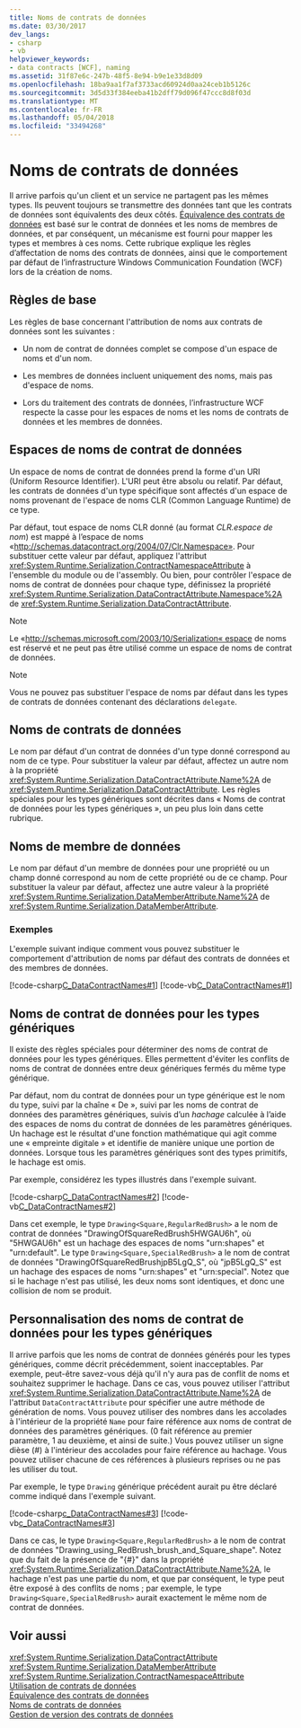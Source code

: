 ```yaml
---
title: Noms de contrats de données
ms.date: 03/30/2017
dev_langs:
- csharp
- vb
helpviewer_keywords:
- data contracts [WCF], naming
ms.assetid: 31f87e6c-247b-48f5-8e94-b9e1e33d8d09
ms.openlocfilehash: 18ba9aa1f7af3733acd60924d0aa24ceb1b5126c
ms.sourcegitcommit: 3d5d33f384eeba41b2dff79d096f47ccc8d8f03d
ms.translationtype: MT
ms.contentlocale: fr-FR
ms.lasthandoff: 05/04/2018
ms.locfileid: "33494268"
---
```

# <a name="data-contract-names"></a>Noms de contrats de données
Il arrive parfois qu'un client et un service ne partagent pas les mêmes types. Ils peuvent toujours se transmettre des données tant que les contrats de données sont équivalents des deux côtés. [Équivalence des contrats de données](../../../../docs/framework/wcf/feature-details/data-contract-equivalence.md) est basé sur le contrat de données et les noms de membres de données, et par conséquent, un mécanisme est fourni pour mapper les types et membres à ces noms. Cette rubrique explique les règles d’affectation de noms des contrats de données, ainsi que le comportement par défaut de l’infrastructure Windows Communication Foundation (WCF) lors de la création de noms.  
  
## <a name="basic-rules"></a>Règles de base  
 Les règles de base concernant l'attribution de noms aux contrats de données sont les suivantes :  
  
-   Un nom de contrat de données complet se compose d'un espace de noms et d'un nom.  
  
-   Les membres de données incluent uniquement des noms, mais pas d'espace de noms.  
  
-   Lors du traitement des contrats de données, l’infrastructure WCF respecte la casse pour les espaces de noms et les noms de contrats de données et les membres de données.  
  
## <a name="data-contract-namespaces"></a>Espaces de noms de contrat de données  
 Un espace de noms de contrat de données prend la forme d'un URI (Uniform Resource Identifier). L'URI peut être absolu ou relatif. Par défaut, les contrats de données d'un type spécifique sont affectés d'un espace de noms provenant de l'espace de noms CLR (Common Language Runtime) de ce type.  
  
 Par défaut, tout espace de noms CLR donné (au format *CLR.espace de nom*) est mappé à l’espace de noms «http://schemas.datacontract.org/2004/07/Clr.Namespace». Pour substituer cette valeur par défaut, appliquez l'attribut <xref:System.Runtime.Serialization.ContractNamespaceAttribute> à l'ensemble du module ou de l'assembly. Ou bien, pour contrôler l'espace de noms de contrat de données pour chaque type, définissez la propriété <xref:System.Runtime.Serialization.DataContractAttribute.Namespace%2A> de <xref:System.Runtime.Serialization.DataContractAttribute>.  
  
> [!NOTE]
>  Le «http://schemas.microsoft.com/2003/10/Serialization« espace de noms est réservé et ne peut pas être utilisé comme un espace de noms de contrat de données.  
  
> [!NOTE]
>  Vous ne pouvez pas substituer l'espace de noms par défaut dans les types de contrats de données contenant des déclarations `delegate`.  
  
## <a name="data-contract-names"></a>Noms de contrats de données  
 Le nom par défaut d'un contrat de données d'un type donné correspond au nom de ce type. Pour substituer la valeur par défaut, affectez un autre nom à la propriété <xref:System.Runtime.Serialization.DataContractAttribute.Name%2A> de <xref:System.Runtime.Serialization.DataContractAttribute>. Les règles spéciales pour les types génériques sont décrites dans « Noms de contrat de données pour les types génériques », un peu plus loin dans cette rubrique.  
  
## <a name="data-member-names"></a>Noms de membre de données  
 Le nom par défaut d'un membre de données pour une propriété ou un champ donné correspond au nom de cette propriété ou de ce champ. Pour substituer la valeur par défaut, affectez une autre valeur à la propriété <xref:System.Runtime.Serialization.DataMemberAttribute.Name%2A> de <xref:System.Runtime.Serialization.DataMemberAttribute>.  
  
### <a name="examples"></a>Exemples  
 L'exemple suivant indique comment vous pouvez substituer le comportement d'attribution de noms par défaut des contrats de données et des membres de données.  
  
 [!code-csharp[C_DataContractNames#1](../../../../samples/snippets/csharp/VS_Snippets_CFX/c_datacontractnames/cs/source.cs#1)]
 [!code-vb[C_DataContractNames#1](../../../../samples/snippets/visualbasic/VS_Snippets_CFX/c_datacontractnames/vb/source.vb#1)]  
  
## <a name="data-contract-names-for-generic-types"></a>Noms de contrat de données pour les types génériques  
 Il existe des règles spéciales pour déterminer des noms de contrat de données pour les types génériques. Elles permettent d'éviter les conflits de noms de contrat de données entre deux génériques fermés du même type générique.  
  
 Par défaut, nom du contrat de données pour un type générique est le nom du type, suivi par la chaîne « De », suivi par les noms de contrat de données des paramètres génériques, suivis d’un *hachage* calculée à l’aide des espaces de noms du contrat de données de les paramètres génériques. Un hachage est le résultat d'une fonction mathématique qui agit comme une « empreinte digitale » et identifie de manière unique une portion de données. Lorsque tous les paramètres génériques sont des types primitifs, le hachage est omis.  
  
 Par exemple, considérez les types illustrés dans l'exemple suivant.  
  
 [!code-csharp[C_DataContractNames#2](../../../../samples/snippets/csharp/VS_Snippets_CFX/c_datacontractnames/cs/source.cs#2)]
 [!code-vb[C_DataContractNames#2](../../../../samples/snippets/visualbasic/VS_Snippets_CFX/c_datacontractnames/vb/source.vb#2)]  
  
 Dans cet exemple, le type `Drawing<Square,RegularRedBrush>` a le nom de contrat de données "DrawingOfSquareRedBrush5HWGAU6h", où "5HWGAU6h" est un hachage des espaces de noms "urn:shapes" et "urn:default". Le type `Drawing<Square,SpecialRedBrush>` a le nom de contrat de données "DrawingOfSquareRedBrushjpB5LgQ_S", où "jpB5LgQ_S" est un hachage des espaces de noms "urn:shapes" et "urn:special". Notez que si le hachage n'est pas utilisé, les deux noms sont identiques, et donc une collision de nom se produit.  
  
## <a name="customizing-data-contract-names-for-generic-types"></a>Personnalisation des noms de contrat de données pour les types génériques  
 Il arrive parfois que les noms de contrat de données générés pour les types génériques, comme décrit précédemment, soient inacceptables. Par exemple, peut-être savez-vous déjà qu'il n'y aura pas de conflit de noms et souhaitez supprimer le hachage. Dans ce cas, vous pouvez utiliser l'attribut <xref:System.Runtime.Serialization.DataContractAttribute.Name%2A> de l'attribut `DataContractAttribute` pour spécifier une autre méthode de génération de noms. Vous pouvez utiliser des nombres dans les accolades à l'intérieur de la propriété `Name` pour faire référence aux noms de contrat de données des paramètres génériques. (0 fait référence au premier paramètre, 1 au deuxième, et ainsi de suite.) Vous pouvez utiliser un signe dièse (#) à l'intérieur des accolades pour faire référence au hachage. Vous pouvez utiliser chacune de ces références à plusieurs reprises ou ne pas les utiliser du tout.  
  
 Par exemple, le type `Drawing` générique précédent aurait pu être déclaré comme indiqué dans l'exemple suivant.  
  
 [!code-csharp[c_DataContractNames#3](../../../../samples/snippets/csharp/VS_Snippets_CFX/c_datacontractnames/cs/source.cs#3)]
 [!code-vb[c_DataContractNames#3](../../../../samples/snippets/visualbasic/VS_Snippets_CFX/c_datacontractnames/vb/source.vb#3)]  
  
 Dans ce cas, le type `Drawing<Square,RegularRedBrush>` a le nom de contrat de données "Drawing_using_RedBrush_brush_and_Square_shape". Notez que du fait de la présence de "{#}" dans la propriété <xref:System.Runtime.Serialization.DataContractAttribute.Name%2A>, le hachage n'est pas une partie du nom, et que par conséquent, le type peut être exposé à des conflits de noms ; par exemple, le type `Drawing<Square,SpecialRedBrush>` aurait exactement le même nom de contrat de données.  
  
## <a name="see-also"></a>Voir aussi  
 <xref:System.Runtime.Serialization.DataContractAttribute>  
 <xref:System.Runtime.Serialization.DataMemberAttribute>  
 <xref:System.Runtime.Serialization.ContractNamespaceAttribute>  
 [Utilisation de contrats de données](../../../../docs/framework/wcf/feature-details/using-data-contracts.md)  
 [Équivalence des contrats de données](../../../../docs/framework/wcf/feature-details/data-contract-equivalence.md)  
 [Noms de contrats de données](../../../../docs/framework/wcf/feature-details/data-contract-names.md)  
 [Gestion de version des contrats de données](../../../../docs/framework/wcf/feature-details/data-contract-versioning.md)
